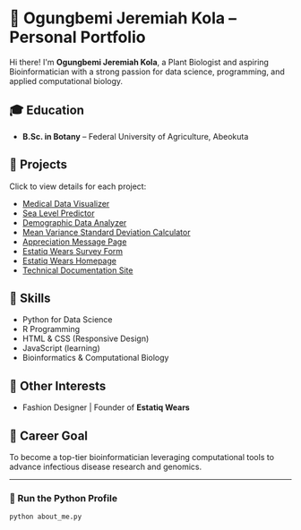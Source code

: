 # 🧬 Ogungbemi Jeremiah Kola – Personal Portfolio

Hi there! I'm **Ogungbemi Jeremiah Kola**, a Plant Biologist and aspiring Bioinformatician with a strong passion for data science, programming, and applied computational biology.

## 🎓 Education
- **B.Sc. in Botany** – Federal University of Agriculture, Abeokuta

## 💼 Projects

Click to view details for each project:

- [Medical Data Visualizer](https://jerriward007.github.io/medical-data-visualizer/)
- [Sea Level Predictor](https://jerriward007.github.io/sea-level-predictor/)
- [Demographic Data Analyzer](projects/demographic-data-analyzer/)
- [Mean Variance Standard Deviation Calculator](projects/mean-variance-calculator/)
- [Appreciation Message Page](projects/appreciation-message-page/)
- [Estatiq Wears Survey Form](projects/estatiq-wears-survey/)
- [Estatiq Wears Homepage](projects/estatiq-wears-homepage/)
- [Technical Documentation Site](projects/technical-documentation/)

## 🧠 Skills

- Python for Data Science
- R Programming
- HTML & CSS (Responsive Design)
- JavaScript (learning)
- Bioinformatics & Computational Biology

## 🧵 Other Interests

- Fashion Designer | Founder of **Estatiq Wears**

## 🎯 Career Goal

To become a top-tier bioinformatician leveraging computational tools to advance infectious disease research and genomics.

---

### 📜 Run the Python Profile
```bash
python about_me.py
